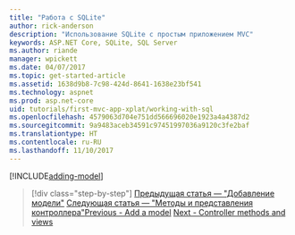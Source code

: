 ```yaml
---
title: "Работа с SQLite"
author: rick-anderson
description: "Использование SQLite с простым приложением MVC"
keywords: ASP.NET Core, SQLite, SQL Server
ms.author: riande
manager: wpickett
ms.date: 04/07/2017
ms.topic: get-started-article
ms.assetid: 1638d9b8-7c98-424d-8641-1638e23bf541
ms.technology: aspnet
ms.prod: asp.net-core
uid: tutorials/first-mvc-app-xplat/working-with-sql
ms.openlocfilehash: 4579063d704e751dd566696020e1923a4a4387d2
ms.sourcegitcommit: 9a9483aceb34591c97451997036a9120c3fe2baf
ms.translationtype: HT
ms.contentlocale: ru-RU
ms.lasthandoff: 11/10/2017
---
```

[!INCLUDE[adding-model](../../includes/mvc-intro/sql.md)]

>[!div class="step-by-step"]
<span data-ttu-id="e8082-104">[Предыдущая статья — "Добавление модели"](adding-model.md)
[Следующая статья — "Методы и представления контроллера"](controller-methods-views.md)</span><span class="sxs-lookup"><span data-stu-id="e8082-104">[Previous - Add a model](adding-model.md)
[Next - Controller methods and views](controller-methods-views.md)</span></span>
